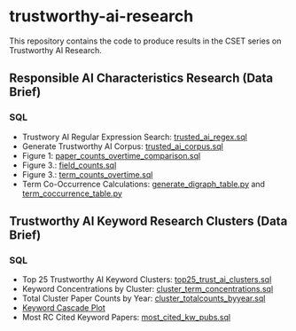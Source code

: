 # trustworthy-ai-research
This repository contains the code to produce results in the CSET series on Trustworthy AI Research. 

##  Responsible AI Characteristics Research (Data Brief)

### SQL
* Trustwory AI Regular Expression Search: [trusted_ai_regex.sql](https://github.com/georgetown-cset/trustworthy-ai-research/blob/main/sql/trusted_ai_regex.sql)
* Generate Trustworthy AI Corpus: [trusted_ai_corpus.sql](https://github.com/georgetown-cset/trustworthy-ai-research/blob/main/sql/trusted_ai_corpus.sql)
* Figure 1: [paper_counts_overtime_comparison.sql](https://github.com/georgetown-cset/trustworthy-ai-research/blob/main/sql/paper_counts_overtime_comparison.sql)
* Figure 3.: [field_counts.sql]([https://github.com/georgetown-cset/trustworthy-ai-research/blob/main/sql/country_counts.sql](https://github.com/georgetown-cset/trustworthy-ai-research/blob/main/sql/field_counts.sql))
* Figure 3.: [term_counts_overtime.sql](https://github.com/georgetown-cset/trustworthy-ai-research/blob/main/sql/term_counts_overtime.sql)
* Term Co-Occurrence Calculations: [generate_digraph_table.py](https://github.com/georgetown-cset/trustworthy-ai-research/blob/main/python/generate_digraph_table.py) and [term_coccurrence_table.py](https://github.com/georgetown-cset/trustworthy-ai-research/blob/main/python/term_coccurrence_table.py)


## Trustworthy AI Keyword Research Clusters (Data Brief)

### SQL 
* Top 25 Trustworthy AI Keyword Clusters: [top25_trust_ai_clusters.sql](https://github.com/georgetown-cset/trustworthy-ai-research/blob/main/sql/top25_trust_ai_clusters.sql)
* Keyword Concentrations by Cluster: [cluster_term_concentrations.sql](https://github.com/georgetown-cset/trustworthy-ai-research/blob/main/sql/cluster_term_concentrations.sql)
* Total Cluster Paper Counts by Year: [cluster_totalcounts_byyear.sql](https://github.com/georgetown-cset/trustworthy-ai-research/blob/main/sql/cluster_totalcounts_byyear.sql)
* [Keyword Cascade Plot](https://github.com/georgetown-cset/trustworthy-ai-research/tree/main/cluster_keyword_cascade)
* Most RC Cited Keyword Papers: [most_cited_kw_pubs.sql](https://github.com/georgetown-cset/trustworthy-ai-research/blob/main/sql/most_cited_kwpubs.sql)
